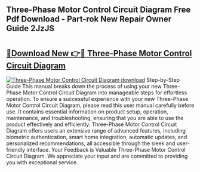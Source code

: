 ## Three-Phase Motor Control Circuit Diagram Free Pdf Download - Part-rok New Repair Owner Guide 2JzJS

# <h2><a href="http://dfsnz0.blite.top/?on=Three-Phase+Motor+Control+Circuit+Diagram">🔗Download New 👉🔴 Three-Phase Motor Control Circuit Diagram</a></h2>

[![Three-Phase Motor Control Circuit Diagram download](https://i.imgur.com/lujVjoI.png)](http://dfsnz0.blite.top/?on=Three-Phase+Motor+Control+Circuit+Diagram)
Step-by-Step Guide This manual breaks down the process of using your new Three-Phase Motor Control Circuit Diagram into manageable steps for effortless operation. To ensure a successful experience with your new Three-Phase Motor Control Circuit Diagram, please read this user manual carefully before use. It contains essential information on product setup, operation, maintenance, and troubleshooting, ensuring that you are able to use the product effectively and efficiently. Three-Phase Motor Control Circuit Diagram offers users an extensive range of advanced features, including biometric authentication, smart home integration, automatic updates, and personalized recommendations, all accessible through the sleek and user-friendly interface. Your Feedback is Valuable Three-Phase Motor Control Circuit Diagram. We appreciate your input and are committed to providing you with exceptional service.
